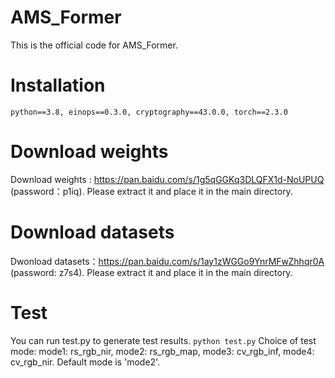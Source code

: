 # AMS_Former
This is the official code for AMS_Former.
# Installation
```python==3.8, einops==0.3.0, cryptography==43.0.0, torch==2.3.0```

# Download weights
Download weights : https://pan.baidu.com/s/1g5qGGKq3DLQFX1d-NoUPUQ (password：p1iq). 
Please extract it and place it in the main directory.
# Download datasets
Dwonload datasets：https://pan.baidu.com/s/1ay1zWGGo9YnrMFwZhhqr0A (password: z7s4). 
Please extract it and place it in the main directory.
# Test
You can run test.py to generate test results.
```python test.py```
Choice of test mode: mode1: rs_rgb_nir, mode2: rs_rgb_map, mode3: cv_rgb_inf, mode4: cv_rgb_nir. Default mode is 'mode2'.

